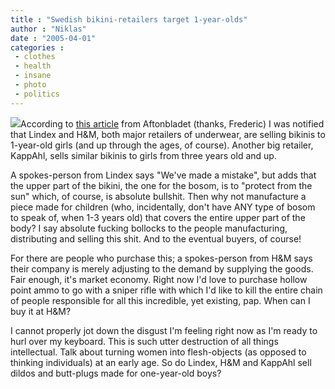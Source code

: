 ```yaml
---
title : "Swedish bikini-retailers target 1-year-olds"
author : "Niklas"
date : "2005-04-01"
categories : 
 - clothes
 - health
 - insane
 - photo
 - politics
---
```


[![](https://niklasblog.com/wp-content/2005-04-02-babybikinithumb.jpg)](https://niklasblog.com/wp-content/2005-04-02-babybikini.jpg)According to [this article](http://www.aftonbladet.se/vss/foraldrar/story/0,2789,625003,00.html) from Aftonbladet (thanks, Frederic) I was notified that Lindex and H&M, both major retailers of underwear, are selling bikinis to 1-year-old girls (and up through the ages, of course). Another big retailer, KappAhl, sells similar bikinis to girls from three years old and up.

A spokes-person from Lindex says "We've made a mistake", but adds that the upper part of the bikini, the one for the bosom, is to "protect from the sun" which, of course, is absolute bullshit. Then why not manufacture a piece made for children (who, incidentally, don't have ANY type of bosom to speak of, when 1-3 years old) that covers the entire upper part of the body? I say absolute fucking bollocks to the people manufacturing, distributing and selling this shit. And to the eventual buyers, of course!

For there are people who purchase this; a spokes-person from H&M says their company is merely adjusting to the demand by supplying the goods. Fair enough, it's market economy. Right now I'd love to purchase hollow point ammo to go with a sniper rifle with which I'd like to kill the entire chain of people responsible for all this incredible, yet existing, pap. When can I buy it at H&M?

I cannot properly jot down the disgust I'm feeling right now as I'm ready to hurl over my keyboard. This is such utter destruction of all things intellectual. Talk about turning women into flesh-objects (as opposed to thinking individuals) at an early age. So do Lindex, H&M and KappAhl sell dildos and butt-plugs made for one-year-old boys?
